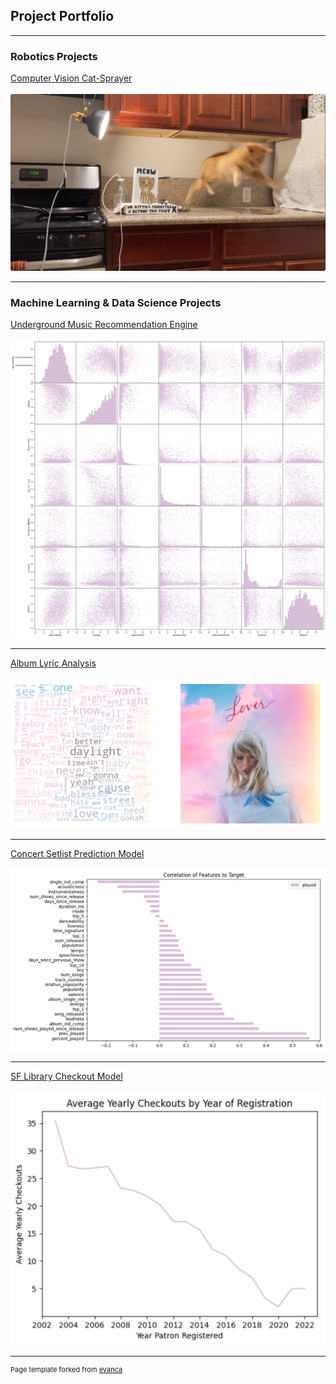 ## Project Portfolio

---
### Robotics Projects
[Computer Vision Cat-Sprayer]((https://github.com/emmakrentz/cat-sprayer))
<br><br>
<img src="images/View recent photos.jpeg?raw=true"/>


---

### Machine Learning & Data Science Projects 


[Underground Music Recommendation Engine](https://medium.com/@emma-k/underground-music-recommendation-system-29c4580a4ddf)
<br><br>
<img src="images/audio features 2.png?raw=true"/>

---
[Album Lyric Analysis](https://github.com/emmakrentz/albumanalysis)
<br><br>
<img src="images/screenshot 6.png?raw=true"/>


---

[Concert Setlist Prediction Model](https://github.com/emmakrentz/setlist)
<br><br>
<img src="images/correlation pt 2.png?raw=true"/>

---


[SF Library Checkout Model](https://github.com/emmakrentz/sflibrary)
<br><br>
<img src="images/screenshot 33.png?raw=true"/>

---



<p style="font-size:11px">Page template forked from <a href="https://github.com/evanca/quick-portfolio">evanca</a></p>
<!-- Remove above link if you don't want to attibute -->
